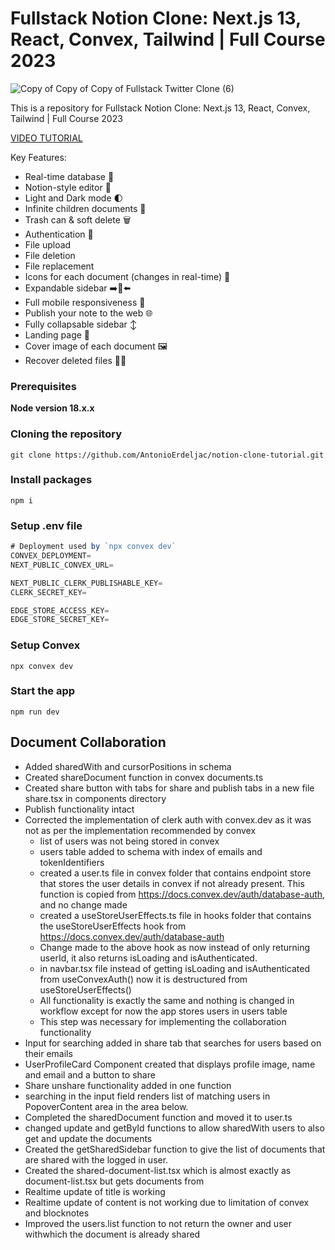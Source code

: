 <!-- Path+Filename: README.md -->
# Fullstack Notion Clone: Next.js 13, React, Convex, Tailwind | Full Course 2023

![Copy of Copy of Copy of Fullstack Twitter Clone (6)](https://github.com/AntonioErdeljac/notion-clone-tutorial/assets/23248726/66bcfca3-93bf-4aa4-950d-f98c020e1156)


This is a repository for Fullstack Notion Clone: Next.js 13, React, Convex, Tailwind | Full Course 2023

[VIDEO TUTORIAL](https://www.youtube.com/watch?v=ZbX4Ok9YX94)

Key Features:

- Real-time database  🔗 
- Notion-style editor 📝 
- Light and Dark mode 🌓
- Infinite children documents 🌲
- Trash can & soft delete 🗑️
- Authentication 🔐 
- File upload
- File deletion
- File replacement
- Icons for each document (changes in real-time) 🌠
- Expandable sidebar ➡️🔀⬅️
- Full mobile responsiveness 📱
- Publish your note to the web 🌐
- Fully collapsable sidebar ↕️
- Landing page 🛬
- Cover image of each document 🖼️
- Recover deleted files 🔄📄

### Prerequisites

**Node version 18.x.x**

### Cloning the repository

```shell
git clone https://github.com/AntonioErdeljac/notion-clone-tutorial.git
```

### Install packages

```shell
npm i
```

### Setup .env file


```js
# Deployment used by `npx convex dev`
CONVEX_DEPLOYMENT=
NEXT_PUBLIC_CONVEX_URL=

NEXT_PUBLIC_CLERK_PUBLISHABLE_KEY=
CLERK_SECRET_KEY=

EDGE_STORE_ACCESS_KEY=
EDGE_STORE_SECRET_KEY=
```

### Setup Convex

```shell
npx convex dev

```

### Start the app

```shell
npm run dev
```

## Document Collaboration
- Added sharedWith and cursorPositions in schema
- Created shareDocument function in convex documents.ts
- Created share button with tabs for share and publish tabs in a new file share.tsx in components directory
- Publish functionality intact
- Corrected the implementation of clerk auth with convex.dev as it was not as per the implementation recommended by convex
  - list of users was not being stored in convex
  - users table added to schema with index of emails and tokenIdentifiers
  - created a user.ts file in convex folder that contains endpoint store that stores the user details in convex if not already present. This function is copied from https://docs.convex.dev/auth/database-auth, and no change made
  - created a useStoreUserEffects.ts file in hooks folder that contains the useStoreUserEffects hook from https://docs.convex.dev/auth/database-auth
  - Change made to the above hook as now instead of only returning userId, it also returns isLoading and isAuthenticated.
  - in navbar.tsx file instead of getting isLoading and isAuthenticated from useConvexAuth() now it is destructured from useStoreUserEffects()
  - All functionality is exactly the same and nothing is changed in workflow except for now the app stores users in users table
  - This step was necessary for implementing the collaboration functionality
- Input for searching added in share tab that searches for users based on their emails
- UserProfileCard Component created that displays profile image, name and email and a button to share
- Share unshare functionality added in one function
- searching in the input field renders list of matching users in PopoverContent area in the area below.
- Completed the sharedDocument function and moved it to user.ts
- changed update and getById functions to allow sharedWith users to also get and update the documents
- Created the getSharedSidebar function to give the list of documents that are shared with the logged in user. 
- Created the shared-document-list.tsx which is almost exactly as document-list.tsx but gets documents from
- Realtime update of title is working
- Realtime update of content is not working due to limitation of convex and blocknotes
- Improved the users.list function to not return the owner and user withwhich the document is already shared